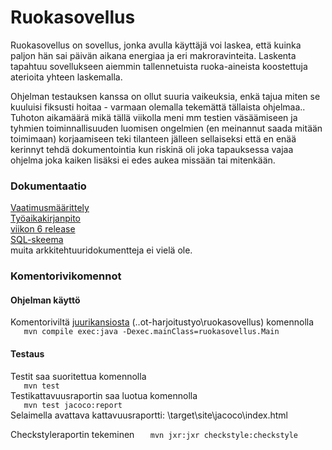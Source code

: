 # Ruokasovellus
Ruokasovellus on sovellus, jonka avulla käyttäjä voi laskea, että kuinka paljon hän sai päivän
 aikana energiaa ja eri makroravinteita. Laskenta tapahtuu sovellukseen 
aiemmin tallennetuista ruoka-aineista koostettuja aterioita yhteen laskemalla.  
  
Ohjelman testauksen kanssa on ollut suuria vaikeuksia, enkä tajua miten se kuuluisi fiksusti hoitaa - varmaan olemalla tekemättä tällaista ohjelmaa..  
Tuhoton aikamäärä mikä tällä viikolla meni mm testien väsäämiseen ja tyhmien toiminnallisuuden luomisen ongelmien (en meinannut saada mitään toimimaan) korjaamiseen teki tilanteen jälleen sellaiseksi että en enää kerinnyt tehdä dokumentointia kun riskinä oli joka tapauksessa vajaa ohjelma joka kaiken lisäksi ei edes aukea missään tai mitenkään.     
  
### Dokumentaatio

[Vaatimusmäärittely](https://github.com/ansketom/ot-harjoitustyo/blob/master/Dokumentointi/vaatimusmaarittely.md)  
[Työaikakirjanpito](https://github.com/ansketom/ot-harjoitustyo/blob/master/Dokumentointi/tyoaikakirjanpito.md)  
[viikon 6 release](https://github.com/ansketom/ot-harjoitustyo/releases/tag/Viikko6)  
[SQL-skeema](https://github.com/ansketom/ot-harjoitustyo/blob/master/Dokumentointi/SQL-skeema.txt)    
muita arkkitehtuuridokumentteja ei vielä ole.  






### Komentorivikomennot

#### Ohjelman käyttö
Komentoriviltä [juurikansiosta](https://github.com/ansketom/ot-harjoitustyo/tree/master/ruokasovellus)
(..ot-harjoitustyo\ruokasovellus) komennolla  
```    mvn compile exec:java -Dexec.mainClass=ruokasovellus.Main    ```  

#### Testaus
Testit saa suoritettua komennolla  
```    mvn test    ```  
Testikattavuusraportin saa luotua komennolla  
```    mvn test jacoco:report    ```  
Selaimella avattava kattavuusraportti: \target\site\jacoco\index.html  
  
Checkstyleraportin tekeminen 
```    mvn jxr:jxr checkstyle:checkstyle    ```




